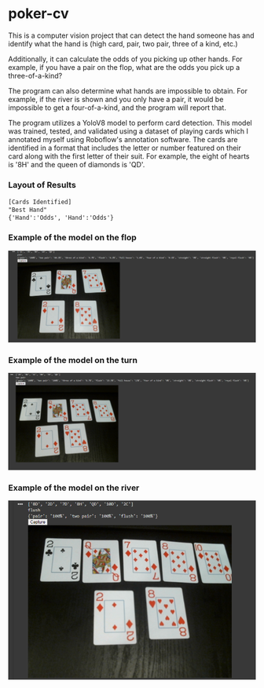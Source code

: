 # poker-cv

This is a computer vision project that can detect the hand someone has and identify what the hand is (high card, pair, two pair, three of a kind, etc.)

Additionally, it can calculate the odds of you picking up other hands. For example, if you have a pair on the flop, what are the odds you pick up a three-of-a-kind?

The program can also determine what hands are impossible to obtain. For example, if the river is shown and you only have a pair, it would be impossible to get a four-of-a-kind, and the program will report that.

The program utilizes a YoloV8 model to perform card detection. This model was trained, tested, and validated using a dataset of playing cards which I annotated myself using Roboflow's annotation software. The cards are identified in a format that includes the letter or number featured on their card along with the first letter of their suit. For example, the eight of hearts is '8H' and the queen of diamonds is 'QD'.

### Layout of Results
```
[Cards Identified]
"Best Hand"
{'Hand':'Odds', 'Hand':'Odds'}
```

### Example of the model on the flop

![alt text](imgs/5cardtest.png)

### Example of the model on the turn

![alt text](imgs/6cardtest.png)

### Example of the model on the river

![alt text](imgs/7cardtest.png)
